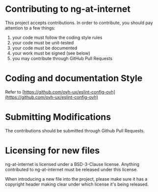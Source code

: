 # Contributing to ng-at-internet
 
This project accepts contributions. In order to contribute, you should
pay attention to a few things:
 
1. your code must follow the coding style rules
2. your code must be unit-tested
3. your code must be documented
4. your work must be signed (see below)
5. you may contribute through GitHub Pull Requests
 
# Coding and documentation Style
 
Refer to [https://github.com/ovh-ux/eslint-config-ovh](https://github.com/ovh-ux/eslint-config-ovh)
 
# Submitting Modifications
 
The contributions should be submitted through Github Pull Requests.
 
# Licensing for new files
 
ng-at-internet is licensed under a BSD-3-Clause license. Anything
contributed to ng-at-internet must be released under this license.
 
When introducing a new file into the project, please make sure it has a
copyright header making clear under which license it's being released.
